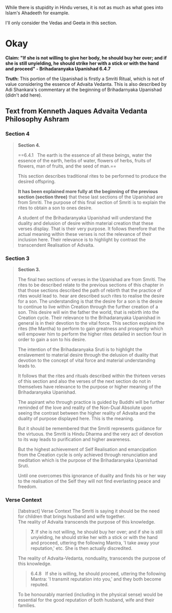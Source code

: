 
While there is stupidity in Hindu verses, it is not as much as what goes into Islam's Ahadeeth for example.

I'll only consider the Vedas and Geeta in this section.
# Okay
**Claim: "If she is not willing to give her body, he should buy her over; and if she is still unyielding, he should strike her with a stick or with the hand and proceed" - Brihadaranyaka Upanishad 6.4.7**

**Truth:** This portion of the Upanishad is firstly a Smriti Ritual, which is not of value considering the essence of Advaita Vedanta. This is also described by Adi Shankara's commentary at the beginning of Brihadarnyaka Upanishad (didn't add here).

## Text from Kenneth Jaques Advaita Vedanta Philosophy Ashram

### Section 4

> **Section 4.**
> 
> ==6.4.1   The earth is the essence of all these beings, water the essence of the earth, herbs of water, flowers of herbs, fruits of flowers, man of fruits, and the seed of man.==
> 
> This section describes traditional rites to be performed to produce the desired offspring. 
> 
> **It has been explained more fully at the beginning of the previous section (section three)** that these last sections of the Upanishad are from Smriti. The purpose of this final section of Smriti is to explain the rites to obtain a son to ones desire.
> 
> A student of the Brihadaranyaka Upanishad will understand the duality and delusion of desire within material creation that these verses display. That is their very purpose. It follows therefore that the actual meaning within these verses is not the relevance of their inclusion here. Their relevance is to highlight by contrast the transcendent Realisation of Advaita.
### Section 3

> **Section 3.**
> 
> The final two sections of verses in the Upanishad are from Smriti. The rites to be described relate to the previous sections of this chapter in that those sections described the path of rebirth that the practice of rites would lead to. hear are described such rites to realise the desire for a son. The understanding is that the desire for a son is the desire to continue to live within Creation through the further creation of a son. This desire will win the father the world, that is rebirth into the Creation cycle. Their relevance to the Brihadaranyaka Upanishad in general is in their devotion to the vital force. This section explains the rites (the Mantha) to perform to gain greatness and prosperity which will empower him to perform the higher rites detailed in section four in order to gain a son to his desire.
> 
> The intention of the Brihadaranyaka Sruti is to highlight the enslavement to material desire through the delusion of duality that devotion to the concept of vital force and material understanding leads to.
> 
> It follows that the rites and rituals described within the thirteen verses of this section and also the verses of the next section do not in themselves have relevance to the purpose or higher meaning of the Brihadaranyaka Upanishad.
> 
> The aspirant who through practice is guided by Buddhi will be further reminded of the love and reality of the Non-Dual Absolute upon seeing the contrast between the higher reality of Advaita and the duality of purpose displayed here. This is the meaning.
> 
> But it should be remembered that the Smriti represents guidance for the virtuous. the Smriti is Hindu Dharma and the very act of devotion to its way leads to purification and higher awareness.
> 
> But the highest achievement of Self Realisation and emancipation from the Creation cycle is only achieved through renunciation and meditation which is the purpose of the Brihadaranyaka Upanishad Sruti.
> 
> Until one overcomes this ignorance of duality and finds his or her way to the realisation of the Self they will not find everlasting peace and freedom.

### Verse Context
> [!abstract] Verse Context
> The Smriti is saying it should be the need for children that brings husband and wife together.  
> The reality of Advaita transcends the purpose of this knowledge.
> 
> > **7.** If she is not willing, he should buy her over; and if she is still unyielding, he should strike her with a stick or with the hand and proceed, uttering the following Mantra, 'I take away your reputation,' etc. She is then actually discredited.
> 
> The reality of Advaita-Vedanta, nonduality, transcends the purpose of this knowledge.
> 
> > 6.4.8   If she is willing, he should proceed, uttering the following Mantra: 'I transmit reputation into you,' and they both become reputed.
> 
> To be honourably married (including in the physical sense) would be essential for the good reputation of both husband, wife and their families. 

